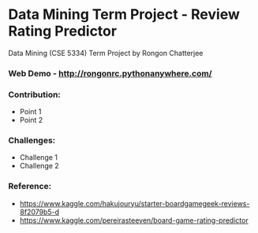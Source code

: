 # Data Mining Term Project - Review Rating Predictor
Data Mining (CSE 5334) Term Project by Rongon Chatterjee
### Web Demo - http://rongonrc.pythonanywhere.com/
### Contribution:
* Point 1
* Point 2
### Challenges:
* Challenge 1
* Challenge 2
### Reference:
* https://www.kaggle.com/hakujouryu/starter-boardgamegeek-reviews-8f2079b5-d
* https://www.kaggle.com/pereirasteeven/board-game-rating-predictor
